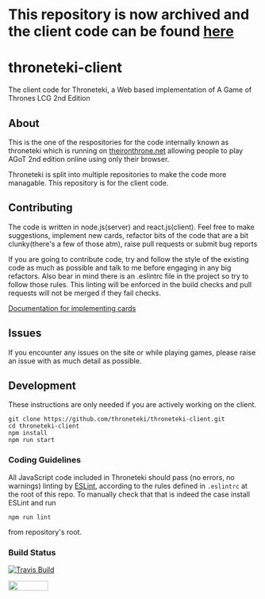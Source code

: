 # This repository is now archived and the client code can be found [here](https://github.com/throneteki/throneteki)

# throneteki-client
The client code for Throneteki, a Web based implementation of A Game of Thrones LCG 2nd Edition

## About

This is the one of the respositories for the code internally known as throneteki which is running on [theironthrone.net](https://theironthrone.net/) allowing people to play AGoT 2nd edition online using only their browser.

Throneteki is split into multiple repositories to make the code more managable.  This repository is for the client code.

## Contributing

The code is written in node.js(server) and react.js(client).  Feel free to make suggestions, implement new cards, refactor bits of the code that are a bit clunky(there's a few of those atm), raise pull requests or submit bug reports

If you are going to contribute code, try and follow the style of the existing code as much as possible and talk to me before engaging in any big refactors.  Also bear in mind there is an .eslintrc file in the project so try to follow those rules.  This linting will be enforced in the build checks and pull requests will not be merged if they fail checks.

[Documentation for implementing cards](https://github.com/cryogen/throneteki/blob/master/docs/implementing-cards.md)

## Issues
If you encounter any issues on the site or while playing games, please raise an issue with as much detail as possible.

## Development

These instructions are only needed if you are actively working on the client.

```
git clone https://github.com/throneteki/throneteki-client.git
cd throneteki-client
npm install
npm run start
```

### Coding Guidelines

All JavaScript code included in Throneteki should pass (no errors, no warnings)
linting by [ESLint](http://eslint.org/), according to the rules defined in
`.eslintrc` at the root of this repo. To manually check that that is indeed the
case install ESLint and run

```
npm run lint
```

from repository's root.

### Build Status

[![Travis Build](https://travis-ci.com/throneteki/throneteki-client.svg?branch=master)](https://travis-ci.com/throneteki/throneteki-client)

[<img src="https://i.imgur.com/nueXOvG.png" width="80" height="20">](https://browserstack.com)

